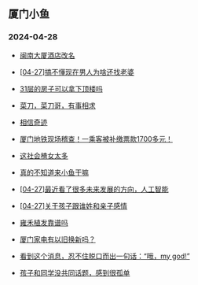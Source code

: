 ## 厦门小鱼 
### 2024-04-28

+ [闽南大厦酒店改名](http://bbs.xmfish.com/read-htm-tid-18182429.html)

+ [[04-27]搞不懂现在男人为啥还找老婆](http://bbs.xmfish.com/read-htm-tid-18182551.html)

+ [31层的房子可以拿下顶楼吗](http://bbs.xmfish.com/read-htm-tid-18182501.html)

+ [菜刀，菜刀哥，有事相求](http://bbs.xmfish.com/read-htm-tid-18182459.html)

+ [相信奇迹](http://bbs.xmfish.com/read-htm-tid-18182525.html)

+ [厦门地铁现场稽查！一乘客被补缴票款1700多元！](http://bbs.xmfish.com/read-htm-tid-18182615.html)

+ [这社会楂女太多](http://bbs.xmfish.com/read-htm-tid-18182563.html)

+ [真的不知道来小鱼干嘛](http://bbs.xmfish.com/read-htm-tid-18182432.html)

+ [[04-27]最近看了很多未来发展的方向，人工智能](http://bbs.xmfish.com/read-htm-tid-18182507.html)

+ [[04-27]关于孩子跟谁姓和亲子感情](http://bbs.xmfish.com/read-htm-tid-18182555.html)

+ [雍禾植发靠谱吗](http://bbs.xmfish.com/read-htm-tid-18182463.html)

+ [厦门家电有以旧换新吗？](http://bbs.xmfish.com/read-htm-tid-18182439.html)

+ [看到这个消息，忍不住脱口而出一句话：“哦，my god!”](http://bbs.xmfish.com/read-htm-tid-18182663.html)

+ [孩子和同学没共同话题，感到很孤单](http://bbs.xmfish.com/read-htm-tid-18182455.html)

